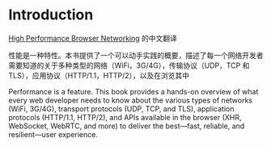 # Introduction

[High Performance Browser Networking](https://hpbn.co) 的中文翻译

性能是一种特性。本书提供了一个可以动手实践的概要，描述了每一个网络开发者需要知道的关于多种类型的网络（WiFi，3G/4G），传输协议（UDP，TCP 和 TLS），应用协议（HTTP/1.1，HTTP/2），以及在浏览其中

Performance is a feature. This book provides a hands-on overview of what every web developer needs to know about the various types of networks \(WiFi, 3G/4G\), transport protocols \(UDP, TCP, and TLS\), application protocols \(HTTP/1.1, HTTP/2\), and APIs available in the browser \(XHR, WebSocket, WebRTC, and more\) to deliver the best—fast, reliable, and resilient—user experience.

